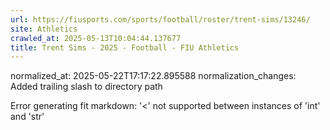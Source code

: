```yaml
---
url: https://fiusports.com/sports/football/roster/trent-sims/13246/
site: Athletics
crawled_at: 2025-05-13T10:04:44.137677
title: Trent Sims - 2025 - Football - FIU Athletics
---
```

normalized_at: 2025-05-22T17:17:22.895588
normalization_changes: Added trailing slash to directory path

Error generating fit markdown: '<' not supported between instances of 'int' and 'str'